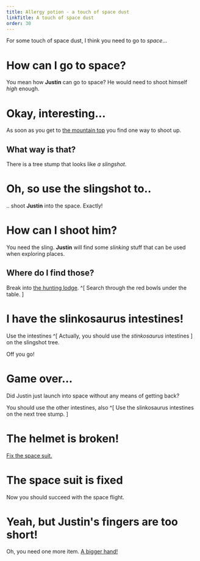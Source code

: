 ```yaml
---
title: Allergy potion - a touch of space dust
linkTitle: A touch of space dust
order: 30
---
```


For some touch of space dust, I think you need to go to _space_...

# How can I go to space?
You mean how **Justin** can go to space? He would need to shoot himself _high_ enough.

# Okay, interesting...
As soon as you get to [the mountain top](../dodo/index.md) you find one way to shoot up.

## What way is that?
There is a tree stump that looks like _a slingshot_.

# Oh, so use the slingshot to..
.. shoot **Justin** into the space. Exactly!

# How can I shoot him?
You need the sling. **Justin** will find some _slinking_ stuff that can be used when exploring places.

## Where do I find those?
Break into [the hunting lodge](../hunting-lodge.md). ^[ Search through the red bowls under the table. ]

# I have the slinkosaurus intestines!
Use the intestines ^[ Actually, you should use the _stinkosaurus_ intestines ] on the slingshot tree.

Off you go!

# Game over...
Did Justin just launch into space without any means of getting back?

You should use the other intestines, also ^[ Use the slinkosaurus intestines on the next tree stump. ]

# The helmet is broken!
[Fix the space suit.](../space-suit.md)

# The space suit is fixed
Now you should succeed with the space flight.

# Yeah, but Justin's fingers are too short!
Oh, you need one more item. [A bigger hand!](tbd)
